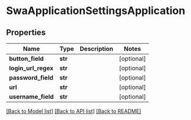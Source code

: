 # SwaApplicationSettingsApplication

## Properties
Name | Type | Description | Notes
------------ | ------------- | ------------- | -------------
**button_field** | **str** |  | [optional] 
**login_url_regex** | **str** |  | [optional] 
**password_field** | **str** |  | [optional] 
**url** | **str** |  | [optional] 
**username_field** | **str** |  | [optional] 

[[Back to Model list]](../README.md#documentation-for-models) [[Back to API list]](../README.md#documentation-for-api-endpoints) [[Back to README]](../README.md)

